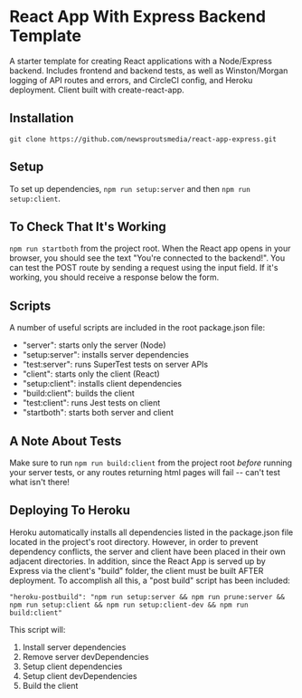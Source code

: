 # React App With Express Backend Template
A starter template for creating React applications with a Node/Express backend. Includes frontend and backend tests, as well as Winston/Morgan logging of API routes and errors, and CircleCI config, and Heroku deployment. Client built with create-react-app.

## Installation
```
git clone https://github.com/newsproutsmedia/react-app-express.git
```
## Setup
To set up dependencies, ```npm run setup:server``` and then ```npm run setup:client```.

## To Check That It's Working
```npm run startboth``` from the project root. When the React app opens in your browser, you should see the text "You're connected to the backend!". You can test the POST route by sending a request using the input field. If it's working, you should receive a response below the form.
## Scripts
A number of useful scripts are included in the root package.json file:
- "server": starts only the server (Node)
- "setup:server": installs server dependencies
- "test:server": runs SuperTest tests on server APIs
- "client": starts only the client (React)
- "setup:client": installs client dependencies
- "build:client": builds the client
- "test:client": runs Jest tests on client
- "startboth": starts both server and client
## A Note About Tests
Make sure to run ```npm run build:client``` from the project root *before* running your server tests, or any routes returning html pages will fail -- can't test what isn't there!

## Deploying To Heroku
Heroku automatically installs all dependencies listed in the package.json file located in the project's root directory. However, in order to prevent dependency conflicts, the server and client have been placed in their own adjacent directories. In addition, since the React App is served up by Express via the client's "build" folder, the client must be built AFTER deployment. To accomplish all this, a "post build" script has been included:

```
"heroku-postbuild": "npm run setup:server && npm run prune:server && npm run setup:client && npm run setup:client-dev && npm run build:client"
```

This script will:
1. Install server dependencies
2. Remove server devDependencies
3. Setup client dependencies
4. Setup client devDependencies
5. Build the client
